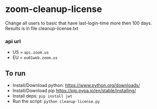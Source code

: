 # zoom-cleanup-license
Change all users to basic that have last-login-time more then 100 days.\
Results is in file cleanup-license.txt

### api url
* US = `api.zoom.us`
* EU = `eu01web.zoom.us`

## To run
* Install/Download python:
https://www.python.org/downloads/
* Install/Download pip
https://pip.pypa.io/en/stable/installing/
* Install deps:
`pip install jwt`
* Run the script:
`python cleanup-license.py`

